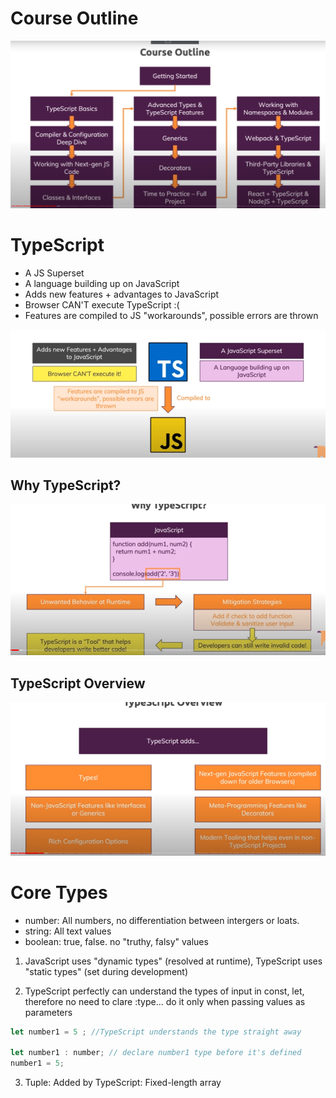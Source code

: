 # Course Outline

![TypeScript definition](./img/course-outline.png)

# TypeScript

- A JS Superset
- A language building up on JavaScript
- Adds new features + advantages to JavaScript
- Browser CAN'T execute TypeScript :( 
- Features are compiled to JS "workarounds", possible errors are thrown

![TypeScript definition](./img/typescript-definition.png)

## Why TypeScript?
![TypeScript definition](./img/why-typescript.png)

## TypeScript Overview
![TypeScript definition](./img/typescript-overview.png)

# Core Types
- number: All numbers, no differentiation between intergers or loats.
- string: All text values
- boolean: true, false. no "truthy, falsy" values

1. JavaScript uses "dynamic types" (resolved at runtime), TypeScript uses "static types" (set during development)

2. TypeScript perfectly can understand the types of input in const, let, therefore no need to clare :type... do it only when passing values as parameters

```js
let number1 = 5 ; //TypeScript understands the type straight away

let number1 : number; // declare number1 type before it's defined
number1 = 5;
```

3. Tuple: Added by TypeScript: Fixed-length array